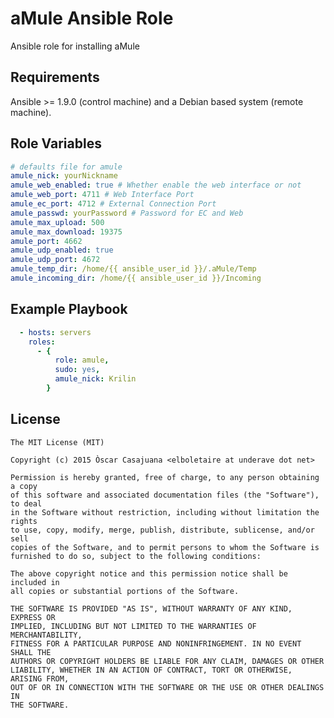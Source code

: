 aMule Ansible Role
==================

Ansible role for installing aMule

Requirements
------------

Ansible >= 1.9.0 (control machine) and a Debian based system (remote machine).

Role Variables
--------------

```yaml
# defaults file for amule
amule_nick: yourNickname
amule_web_enabled: true # Whether enable the web interface or not
amule_web_port: 4711 # Web Interface Port
amule_ec_port: 4712 # External Connection Port
amule_passwd: yourPassword # Password for EC and Web
amule_max_upload: 500
amule_max_download: 19375
amule_port: 4662
amule_udp_enabled: true
amule_udp_port: 4672
amule_temp_dir: /home/{{ ansible_user_id }}/.aMule/Temp
amule_incoming_dir: /home/{{ ansible_user_id }}/Incoming
```

Example Playbook
----------------

```yaml
  - hosts: servers
    roles:
      - {
          role: amule,
          sudo: yes,
          amule_nick: Krilin
        }
```

License
-------

    The MIT License (MIT)

    Copyright (c) 2015 Òscar Casajuana <elboletaire at underave dot net>

    Permission is hereby granted, free of charge, to any person obtaining a copy
    of this software and associated documentation files (the "Software"), to deal
    in the Software without restriction, including without limitation the rights
    to use, copy, modify, merge, publish, distribute, sublicense, and/or sell
    copies of the Software, and to permit persons to whom the Software is
    furnished to do so, subject to the following conditions:

    The above copyright notice and this permission notice shall be included in
    all copies or substantial portions of the Software.

    THE SOFTWARE IS PROVIDED "AS IS", WITHOUT WARRANTY OF ANY KIND, EXPRESS OR
    IMPLIED, INCLUDING BUT NOT LIMITED TO THE WARRANTIES OF MERCHANTABILITY,
    FITNESS FOR A PARTICULAR PURPOSE AND NONINFRINGEMENT. IN NO EVENT SHALL THE
    AUTHORS OR COPYRIGHT HOLDERS BE LIABLE FOR ANY CLAIM, DAMAGES OR OTHER
    LIABILITY, WHETHER IN AN ACTION OF CONTRACT, TORT OR OTHERWISE, ARISING FROM,
    OUT OF OR IN CONNECTION WITH THE SOFTWARE OR THE USE OR OTHER DEALINGS IN
    THE SOFTWARE.
